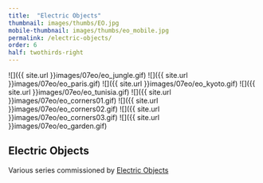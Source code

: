 ```yaml
---
title:  "Electric Objects"
thumbnail: images/thumbs/EO.jpg
mobile-thumbnail: images/thumbs/eo_mobile.jpg
permalink: /electric-objects/
order: 6
half: twothirds-right
---
```


![]({{ site.url }}images/07eo/eo_jungle.gif)
![]({{ site.url }}images/07eo/eo_paris.gif)
![]({{ site.url }}images/07eo/eo_kyoto.gif)
![]({{ site.url }}images/07eo/eo_tunisia.gif)
![]({{ site.url }}images/07eo/eo_corners01.gif)
![]({{ site.url }}images/07eo/eo_corners02.gif)
![]({{ site.url }}images/07eo/eo_corners03.gif)
![]({{ site.url }}images/07eo/eo_garden.gif)


## Electric Objects
Various series commissioned by [Electric Objects](http://electricobjects.com/)
